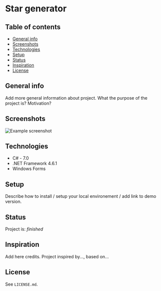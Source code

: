 # Star generator
>
## Table of contents
* [General info](#general-info)
* [Screenshots](#screenshots)
* [Technologies](#technologies)
* [Setup](#setup)
* [Status](#status)
* [Inspiration](#inspiration)
* [License](#license)

## General info
Add more general information about project. What the purpose of the project is? Motivation?

## Screenshots
![Example screenshot](./img/screenshot.png)

## Technologies
* C#     - 7.0
* .NET Framework 4.6.1
* Windows Forms

## Setup
Describe how to install / setup your local environement / add link to demo version.

## Status
Project is: _finished_

## Inspiration
Add here credits. Project inspired by..., based on...

## License
See `LICENSE.md`.
